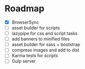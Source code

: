 Roadmap
=======

- [x] BrowserSync
- [ ] asset builder for scripts
- [ ] lazypipe for css and script tasks
- [ ] add banners to minified files
- [ ] asset builder for sass + bootstrap
- [ ] compress images and add to dist
- [ ] Karma tests for scripts
- [ ] Gulp server